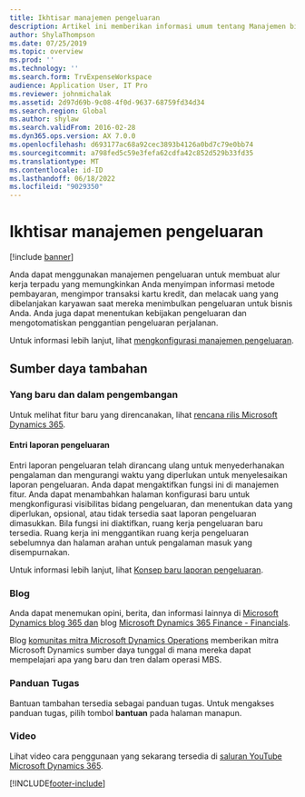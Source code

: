 ```yaml
---
title: Ikhtisar manajemen pengeluaran
description: Artikel ini memberikan informasi umum tentang Manajemen biaya dan tautan ke sumber daya tambahan. Anda dapat menggunakan manajemen pengeluaran untuk membuat alur kerja terpadu yang memungkinkan Anda menyimpan informasi metode pembayaran, mengimpor transaksi kartu kredit, dan melacak uang yang dibelanjakan karyawan saat mereka menimbulkan pengeluaran untuk bisnis Anda.
author: ShylaThompson
ms.date: 07/25/2019
ms.topic: overview
ms.prod: ''
ms.technology: ''
ms.search.form: TrvExpenseWorkspace
audience: Application User, IT Pro
ms.reviewer: johnmichalak
ms.assetid: 2d97d69b-9c08-4f0d-9637-68759fd34d34
ms.search.region: Global
ms.author: shylaw
ms.search.validFrom: 2016-02-28
ms.dyn365.ops.version: AX 7.0.0
ms.openlocfilehash: d693177ac68a92cec3893b4126a0bd7c79e0bb74
ms.sourcegitcommit: a798fed5c59e3fefa62cdfa42c852d529b33fd35
ms.translationtype: MT
ms.contentlocale: id-ID
ms.lasthandoff: 06/18/2022
ms.locfileid: "9029350"
---
```

# <a name="expense-management-overview"></a>Ikhtisar manajemen pengeluaran

[!include [banner](../includes/banner.md)]

Anda dapat menggunakan manajemen pengeluaran untuk membuat alur kerja terpadu yang memungkinkan Anda menyimpan informasi metode pembayaran, mengimpor transaksi kartu kredit, dan melacak uang yang dibelanjakan karyawan saat mereka menimbulkan pengeluaran untuk bisnis Anda. Anda juga dapat menentukan kebijakan pengeluaran dan mengotomatiskan penggantian pengeluaran perjalanan.

Untuk informasi lebih lanjut, lihat [mengkonfigurasi manajemen pengeluaran](plan-expense-management.md).

## <a name="additional-resources"></a>Sumber daya tambahan

### <a name="whats-new-and-in-development"></a>Yang baru dan dalam pengembangan

Untuk melihat fitur baru yang direncanakan, lihat [rencana rilis Microsoft Dynamics 365](/dynamics365/release-plans/).

#### <a name="expense-report-entry"></a>Entri laporan pengeluaran

Entri laporan pengeluaran telah dirancang ulang untuk menyederhanakan pengalaman dan mengurangi waktu yang diperlukan untuk menyelesaikan laporan pengeluaran. Anda dapat mengaktifkan fungsi ini di manajemen fitur. Anda dapat menambahkan halaman konfigurasi baru untuk mengkonfigurasi visibilitas bidang pengeluaran, dan menentukan data yang diperlukan, opsional, atau tidak tersedia saat laporan pengeluaran dimasukkan. Bila fungsi ini diaktifkan, ruang kerja pengeluaran baru tersedia. Ruang kerja ini menggantikan ruang kerja pengeluaran sebelumnya dan halaman arahan untuk pengalaman masuk yang disempurnakan.

Untuk informasi lebih lanjut, lihat [Konsep baru laporan pengeluaran](ExpenseWorkspaceNew.md).

### <a name="blogs"></a>Blog

Anda dapat menemukan opini, berita, dan informasi lainnya di [Microsoft Dynamics blog 365 dan](https://community.dynamics.com/b/msftdynamicsblog?c=Enterprise) blog [Microsoft Dynamics 365 Finance - Financials](https://community.dynamics.com/365/financeandoperations/b/financials).

Blog [komunitas mitra Microsoft Dynamics Operations](https://community.dynamics.com/partner/b/operationspartnercommunityblog) memberikan mitra Microsoft Dynamics sumber daya tunggal di mana mereka dapat mempelajari apa yang baru dan tren dalam operasi MBS.

### <a name="task-guides"></a>Panduan Tugas

Bantuan tambahan tersedia sebagai panduan tugas. Untuk mengakses panduan tugas, pilih tombol **bantuan** pada halaman manapun.

### <a name="videos"></a>Video

Lihat video cara penggunaan yang sekarang tersedia di [saluran YouTube Microsoft Dynamics 365](https://www.youtube.com/channel/UCJGCg4rB3QSs8y_1FquelBQ).


[!INCLUDE[footer-include](../includes/footer-banner.md)]